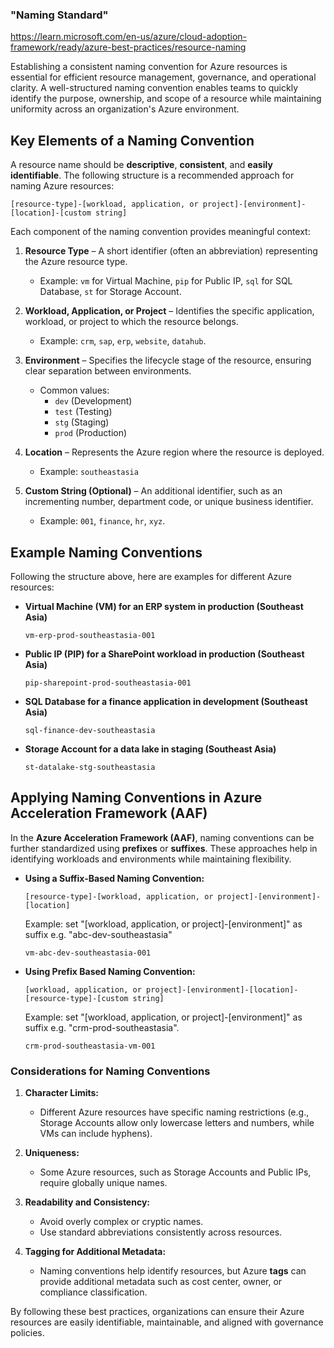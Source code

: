### "Naming Standard"

https://learn.microsoft.com/en-us/azure/cloud-adoption-framework/ready/azure-best-practices/resource-naming

Establishing a consistent naming convention for Azure resources is essential for efficient resource management, governance, and operational clarity. A well-structured naming convention enables teams to quickly identify the purpose, ownership, and scope of a resource while maintaining uniformity across an organization's Azure environment.

## **Key Elements of a Naming Convention**
A resource name should be **descriptive**, **consistent**, and **easily identifiable**. The following structure is a recommended approach for naming Azure resources:

```
[resource-type]-[workload, application, or project]-[environment]-[location]-[custom string]
```

Each component of the naming convention provides meaningful context:

1. **Resource Type** – A short identifier (often an abbreviation) representing the Azure resource type.
   - Example: `vm` for Virtual Machine, `pip` for Public IP, `sql` for SQL Database, `st` for Storage Account.
   
2. **Workload, Application, or Project** – Identifies the specific application, workload, or project to which the resource belongs.
   - Example: `crm`, `sap`, `erp`, `website`, `datahub`.

3. **Environment** – Specifies the lifecycle stage of the resource, ensuring clear separation between environments.
   - Common values:  
     - `dev` (Development)  
     - `test` (Testing)  
     - `stg` (Staging)  
     - `prod` (Production)  

4. **Location** – Represents the Azure region where the resource is deployed.
   - Example: `southeastasia` 

5. **Custom String (Optional)** – An additional identifier, such as an incrementing number, department code, or unique business identifier.
   - Example: `001`, `finance`, `hr`, `xyz`.

## **Example Naming Conventions**
Following the structure above, here are examples for different Azure resources:

- **Virtual Machine (VM) for an ERP system in production (Southeast Asia)**  
  ```
  vm-erp-prod-southeastasia-001
  ```

- **Public IP (PIP) for a SharePoint workload in production (Southeast Asia)**  
  ```
  pip-sharepoint-prod-southeastasia-001
  ```

- **SQL Database for a finance application in development (Southeast Asia)**  
  ```
  sql-finance-dev-southeastasia
  ```

- **Storage Account for a data lake in staging (Southeast Asia)**  
  ```
  st-datalake-stg-southeastasia
  ```

## **Applying Naming Conventions in Azure Acceleration Framework (AAF)**
In the **Azure Acceleration Framework (AAF)**, naming conventions can be further standardized using **prefixes** or **suffixes**. These approaches help in identifying workloads and environments while maintaining flexibility.

- **Using a Suffix-Based Naming Convention:**  
  ```
  [resource-type]-[workload, application, or project]-[environment]-[location]
  ```
  Example: set "[workload, application, or project]-[environment]" as suffix e.g. "abc-dev-southeastasia"
  ```
  vm-abc-dev-southeastasia-001
  ```
  
- **Using Prefix Based Naming Convention:**  
  ```
  [workload, application, or project]-[environment]-[location]-[resource-type]-[custom string]
  ```
  Example: set "[workload, application, or project]-[environment]" as suffix e.g. "crm-prod-southeastasia".
  ```
  crm-prod-southeastasia-vm-001
  ```

### **Considerations for Naming Conventions**
1. **Character Limits:**  
   - Different Azure resources have specific naming restrictions (e.g., Storage Accounts allow only lowercase letters and numbers, while VMs can include hyphens).
   
2. **Uniqueness:**  
   - Some Azure resources, such as Storage Accounts and Public IPs, require globally unique names.

3. **Readability and Consistency:**  
   - Avoid overly complex or cryptic names.
   - Use standard abbreviations consistently across resources.

4. **Tagging for Additional Metadata:**  
   - Naming conventions help identify resources, but Azure **tags** can provide additional metadata such as cost center, owner, or compliance classification.

By following these best practices, organizations can ensure their Azure resources are easily identifiable, maintainable, and aligned with governance policies.
